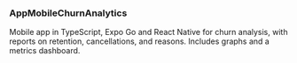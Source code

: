 ### AppMobileChurnAnalytics
Mobile app in TypeScript, Expo Go and React Native for churn analysis, with reports on retention, cancellations, and reasons. Includes graphs and a metrics dashboard.
